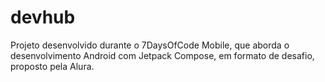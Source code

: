 # devhub
Projeto desenvolvido durante o 7DaysOfCode Mobile, que aborda o desenvolvimento Android com Jetpack Compose, em formato de desafio, proposto pela Alura.

